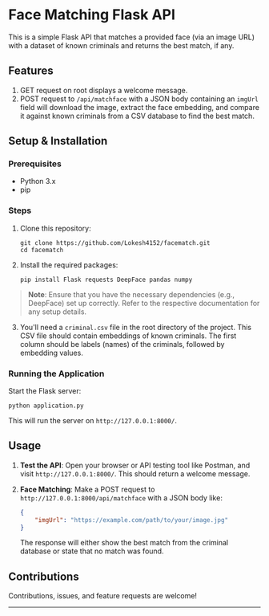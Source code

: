 
# Face Matching Flask API

This is a simple Flask API that matches a provided face (via an image URL) with a dataset of known criminals and returns the best match, if any.

## Features

1. GET request on root displays a welcome message.
2. POST request to `/api/matchface` with a JSON body containing an `imgUrl` field will download the image, extract the face embedding, and compare it against known criminals from a CSV database to find the best match.

## Setup & Installation

### Prerequisites

- Python 3.x
- pip

### Steps

1. Clone this repository:
   ```
   git clone https://github.com/Lokesh4152/facematch.git
   cd facematch
   ```

2. Install the required packages:
   ```
   pip install Flask requests DeepFace pandas numpy
   ```

> **Note**: Ensure that you have the necessary dependencies (e.g., DeepFace) set up correctly. Refer to the respective documentation for any setup details.

3. You'll need a `criminal.csv` file in the root directory of the project. This CSV file should contain embeddings of known criminals. The first column should be labels (names) of the criminals, followed by embedding values.

### Running the Application

Start the Flask server:

```
python application.py
```

This will run the server on `http://127.0.0.1:8000/`.

## Usage

1. **Test the API**:
   Open your browser or API testing tool like Postman, and visit `http://127.0.0.1:8000/`. This should return a welcome message.

2. **Face Matching**:
   Make a POST request to `http://127.0.0.1:8000/api/matchface` with a JSON body like:
   ```json
   {
       "imgUrl": "https://example.com/path/to/your/image.jpg"
   }
   ```

   The response will either show the best match from the criminal database or state that no match was found.

## Contributions

Contributions, issues, and feature requests are welcome!



---

